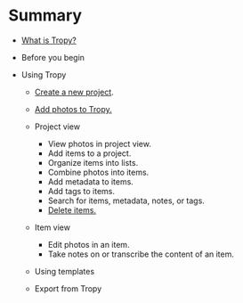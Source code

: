 # Summary

* [What is Tropy?](/doc/Tropy_intro.md)

* Before you begin

* Using Tropy
    * [Create a new project](/doc/Create_project.md).
    * [Add photos to Tropy.](/doc/Add_files.md)

    * Project view
        * View photos in project view.
        * Add items to a project.
        * Organize items into lists.
        * Combine photos into items.
        * Add metadata to items.
        * Add tags to items.
        * Search for items, metadata, notes, or tags.
        * [Delete items.](/doc/Delete_photos.md)
    * Item view
        * Edit photos in an item.
        * Take notes on or transcribe the content of an item.

    * Using templates

    * Export from Tropy



